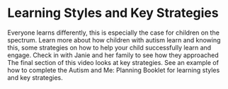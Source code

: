 # Learning Styles and Key Strategies

Everyone learns differently, this is especially the case for children on the spectrum. Learn more about how children with autism learn and knowing this, some strategies on how to help your child successfully learn and engage. Check in with Janie and her family to see how they approached The final section of this video looks at key strategies. See an example of how to complete the Autism and Me: Planning Booklet for learning styles and key strategies.
